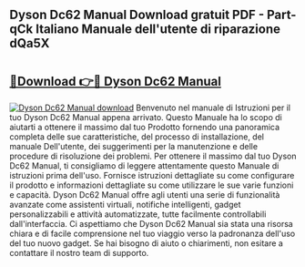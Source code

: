## Dyson Dc62 Manual Download gratuit PDF - Part-qCk Italiano Manuale dell'utente di riparazione dQa5X

# <h2><a href="http://dfflx5b.blite.top/?on=Dyson+Dc62+Manual">🔗Download 👉🔴 Dyson Dc62 Manual</a></h2>

[![Dyson Dc62 Manual download](https://i.imgur.com/lujVjoI.png)](http://dfflx5b.blite.top/?on=Dyson+Dc62+Manual)
Benvenuto nel manuale di Istruzioni per il tuo Dyson Dc62 Manual appena arrivato. Questo Manuale ha lo scopo di aiutarti a ottenere il massimo dal tuo Prodotto fornendo una panoramica completa delle sue caratteristiche, del processo di installazione, del manuale Dell'utente, dei suggerimenti per la manutenzione e delle procedure di risoluzione dei problemi. Per ottenere il massimo dal tuo Dyson Dc62 Manual, ti consigliamo di leggere attentamente questo Manuale di istruzioni prima dell'uso. Fornisce istruzioni dettagliate su come configurare il prodotto e informazioni dettagliate su come utilizzare le sue varie funzioni e capacità. Dyson Dc62 Manual offre agli utenti una serie di funzionalità avanzate come assistenti virtuali, notifiche intelligenti, gadget personalizzabili e attività automatizzate, tutte facilmente controllabili dall'interfaccia. Ci aspettiamo che Dyson Dc62 Manual sia stata una risorsa chiara e di facile comprensione nel tuo viaggio verso la padronanza dell'uso del tuo nuovo gadget. Se hai bisogno di aiuto o chiarimenti, non esitare a contattare il nostro team di supporto.
